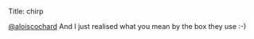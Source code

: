 Title: chirp

<a href="http://twitter.com/aloiscochard">@aloiscochard</a> And I just realised what you mean by the box they use :-)
